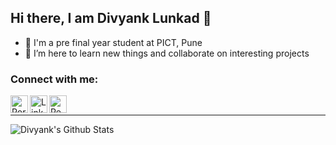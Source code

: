  ## Hi there, I am Divyank Lunkad 👋
- 📘 I'm a pre final year student at PICT, Pune
- 🌱 I’m here to learn new things and collaborate on interesting projects


### Connect with me:

[<img align="left" alt="Portfolio" width="28px" height="28px" src="https://img.icons8.com/fluent/96/000000/link.png" />][website]
[<img align="left" alt="LinkedIn" width="28px" height="28px" src="https://img.icons8.com/fluent/96/000000/linkedin.png" />][linkedin]
[<img align="left" alt="Resume" width="28px" height="28px" src="https://img.icons8.com/fluent/96/000000/submit-resume.png" />][resume]

<br/>

---

<img align="left" alt="Divyank's Github Stats" src="https://github-readme-stats.vercel.app/api?username=divyank00&show_icons=true&hide_border=true" />

[website]: https://divyank00.github.io/
[linkedin]: https://www.linkedin.com/in/divyank00/
[resume]: https://drive.google.com/file/d/1T2EWR2pD0VRIAssR3Q8aX7VxGbZ0c9H6/view?usp=sharing
